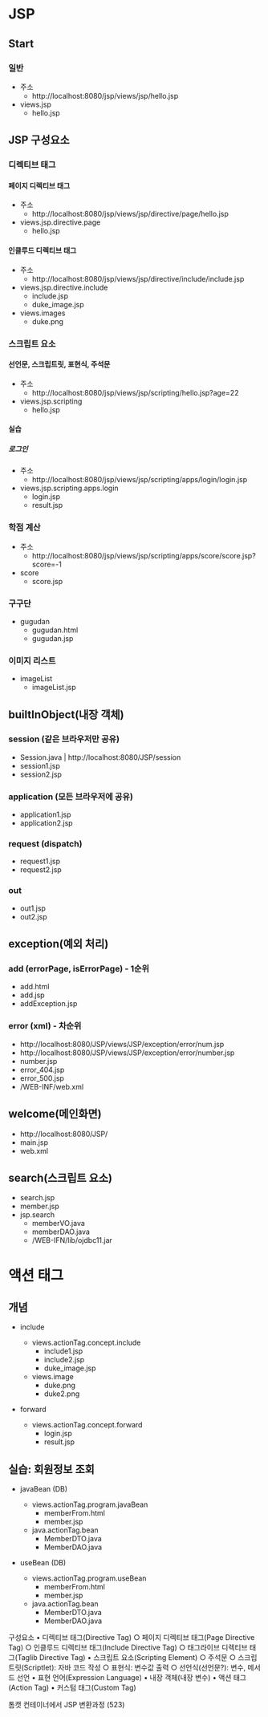 # JSP
## Start
### 일반
- 주소
	- http://localhost:8080/jsp/views/jsp/hello.jsp
- views.jsp
	- hello.jsp

## JSP 구성요소
### 디렉티브 태그
#### 페이지 디렉티브 태그
- 주소
	- http://localhost:8080/jsp/views/jsp/directive/page/hello.jsp
- views.jsp.directive.page
	- hello.jsp
		
#### 인클루드 디렉티브 태그
- 주소
	- http://localhost:8080/jsp/views/jsp/directive/include/include.jsp
- views.jsp.directive.include
	- include.jsp
	- duke_image.jsp
- views.images
	- duke.png

### 스크립트 요소
#### 선언문, 스크립트릿, 표현식, 주석문
- 주소
	- http://localhost:8080/jsp/views/jsp/scripting/hello.jsp?age=22
- views.jsp.scripting
	- hello.jsp

#### 실습
##### 로그인
- 주소
	- http://localhost:8080/jsp/views/jsp/scripting/apps/login/login.jsp
- views.jsp.scripting.apps.login
	- login.jsp
	- result.jsp
	
### 학점 계산
- 주소
	- http://localhost:8080/jsp/views/jsp/scripting/apps/score/score.jsp?score=-1
- score
	- score.jsp
	
### 구구단
- gugudan
	- gugudan.html
	- gugudan.jsp
	
### 이미지 리스트
- imageList
	- imageList.jsp

## builtInObject(내장 객체)
###	session (같은 브라우저만 공유)
- Session.java	| http://localhost:8080/JSP/session
- session1.jsp
- session2.jsp

###	application (모든 브라우저에 공유)
- application1.jsp
- application2.jsp
	
###	request (dispatch)
- request1.jsp
- request2.jsp
	
###	out
- out1.jsp
- out2.jsp
		
## exception(예외 처리)
###	add (errorPage, isErrorPage) - 1순위
- add.html
- add.jsp
- addException.jsp

###	error (xml)	- 차순위
- http://localhost:8080/JSP/views/JSP/exception/error/num.jsp
- http://localhost:8080/JSP/views/JSP/exception/error/number.jsp
- number.jsp
- error_404.jsp
- error_500.jsp
- /WEB-INF/web.xml
	
## welcome(메인화면)
- http://localhost:8080/JSP/
- main.jsp
- web.xml

## search(스크립트 요소)
- search.jsp
- member.jsp
- jsp.search
	- memberVO.java
	- memberDAO.java
	- /WEB-IFN/lib/ojdbc11.jar
		
# 액션 태그
## 개념
- include
	- views.actionTag.concept.include
		- include1.jsp
		- include2.jsp
		- duke_image.jsp
	- views.image
		- duke.png
		- duke2.png
	
- forward
	- views.actionTag.concept.forward
		- login.jsp
		- result.jsp

## 실습: 회원정보 조회
- javaBean (DB)
	- views.actionTag.program.javaBean
		- memberFrom.html
		- member.jsp
	- java.actionTag.bean
		- MemberDTO.java
		- MemberDAO.java

- useBean (DB)
	- views.actionTag.program.useBean
		- memberFrom.html
		- member.jsp
	- java.actionTag.bean
		- MemberDTO.java
		- MemberDAO.java











구성요소
	• 디렉티브 태그(Directive Tag)
		○ 페이지 디렉티브 태그(Page Directive Tag)
		○ 인클루드 디렉티브 태그(Include Directive Tag)
		○ 태그라이브 디렉티브 태그(Taglib Directive Tag)
	• 스크립트 요소(Scripting Element)
		○ 주석문
		○ 스크립트릿(Scriptlet): 자바 코드 작성
		○ 표현식: 변수값 출력
		○ 선언식(선언문?): 변수, 메서드 선언
	• 표현 언어(Expression Language)
	• 내장 객체(내장 변수)
	• 액션 태그(Action Tag)
	• 커스텀 태그(Custom Tag)

톰캣 컨테이너에서 JSP 변환과정
(523)